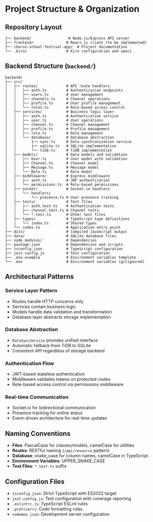 # Project Structure & Organization

## Repository Layout
```
├── backend/                 # Node.js/Express API server
├── frontend/               # React.js client (to be implemented)
├── chorus-school-festival-app/  # Project documentation
└── .kiro/                  # Kiro configuration and specs
```

## Backend Structure (`backend/`)
```
backend/
├── src/
│   ├── routes/             # API route handlers
│   │   ├── auth.ts         # Authentication endpoints
│   │   ├── users.ts        # User management
│   │   ├── channels.ts     # Channel operations
│   │   ├── profile.ts      # User profile management
│   │   └── roles.ts        # Role-based access control
│   ├── services/           # Business logic layer
│   │   ├── auth.ts         # Authentication service
│   │   ├── user.ts         # User operations
│   │   ├── channel.ts      # Channel management
│   │   ├── profile.ts      # Profile management
│   │   ├── role.ts         # Role management
│   │   └── database/       # Database abstraction
│   │       ├── sync.ts     # Data synchronization service
│   │       ├── sqlite.ts   # SQLite implementation
│   │       └── tidb.ts     # TiDB implementation
│   ├── models/             # Data models and validation
│   │   ├── User.ts         # User model with validation
│   │   ├── Channel.ts      # Channel model
│   │   ├── Message.ts      # Message model
│   │   └── Role.ts         # Role model
│   ├── middleware/         # Express middleware
│   │   ├── auth.ts         # JWT authentication
│   │   └── permissions.ts  # Role-based permissions
│   ├── socket/             # Socket.io handlers
│   │   └── handlers/
│   │       └── presence.ts # User presence tracking
│   ├── tests/              # Test files
│   │   ├── auth.test.ts    # Authentication tests
│   │   ├── channel.test.ts # Channel tests
│   │   └── *.test.ts       # Other test files
│   ├── types/              # TypeScript type definitions
│   │   └── index.ts        # Shared types
│   └── index.ts            # Application entry point
├── dist/                   # Compiled JavaScript output
├── data/                   # SQLite database files
├── node_modules/           # Dependencies
├── package.json            # Dependencies and scripts
├── tsconfig.json           # TypeScript configuration
├── jest.config.js          # Test configuration
├── .env.example            # Environment variables template
└── .env                    # Environment variables (gitignored)
```

## Architectural Patterns

### Service Layer Pattern
- Routes handle HTTP concerns only
- Services contain business logic
- Models handle data validation and transformation
- Database layer abstracts storage implementation

### Database Abstraction
- `DataSyncService` provides unified interface
- Automatic fallback from TiDB to SQLite
- Consistent API regardless of storage backend

### Authentication Flow
- JWT-based stateless authentication
- Middleware validates tokens on protected routes
- Role-based access control via permissions middleware

### Real-time Communication
- Socket.io for bidirectional communication
- Presence tracking for online status
- Event-driven architecture for real-time updates

## Naming Conventions
- **Files**: PascalCase for classes/models, camelCase for utilities
- **Routes**: RESTful naming (`/api/resource` pattern)
- **Database**: snake_case for column names, camelCase in TypeScript
- **Environment Variables**: UPPER_SNAKE_CASE
- **Test Files**: `*.test.ts` suffix

## Configuration Files
- `tsconfig.json`: Strict TypeScript with ES2022 target
- `jest.config.js`: Test configuration with coverage reporting
- `.eslintrc.js`: TypeScript ESLint rules
- `.prettierrc`: Code formatting rules
- `nodemon.json`: Development server configuration